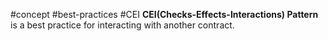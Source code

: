 #concept #best-practices #CEI
**CEI(Checks-Effects-Interactions) Pattern** is a best practice for interacting with another contract.
